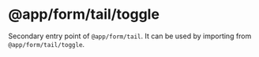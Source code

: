 # @app/form/tail/toggle

Secondary entry point of `@app/form/tail`. It can be used by importing from `@app/form/tail/toggle`.
